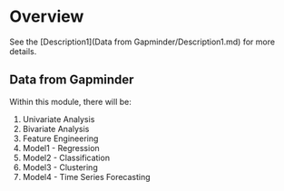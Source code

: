 # Overview 
See the [Description1](Data from Gapminder/Description1.md) for more details.

## Data from Gapminder
Within this module, there will be:
1. Univariate Analysis
2. Bivariate Analysis
3. Feature Engineering
4. Model1 - Regression 
5. Model2 - Classification
6. Model3 - Clustering
7. Model4 - Time Series Forecasting